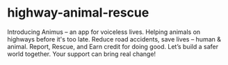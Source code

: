 # highway-animal-rescue
Introducing Animus – an app for voiceless lives. Helping animals on highways before it's too late. Reduce road accidents, save lives – human &amp; animal. Report, Rescue, and Earn credit for doing good. Let’s build a safer world together. Your support can bring real change!
